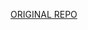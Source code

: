 <a class="btn btn-primary d-block d-lg-inline-block ml-lg-3" href="https://youtu.be/xvFZjo5PgG0" target="_blank" rel="noopener">ORIGINAL REPO</a>
